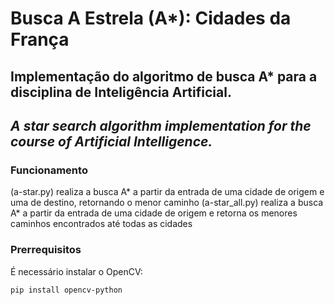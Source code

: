 # Busca A Estrela (A*): Cidades da França
## Implementação do algoritmo de busca A* para a disciplina de Inteligência Artificial. 
## *A star search algorithm implementation for the course of Artificial Intelligence.*

### Funcionamento

(a-star.py) realiza a busca A* a partir da entrada de uma cidade de origem e uma de destino, retornando o menor caminho
(a-star_all.py) realiza a busca A* a partir da entrada de uma cidade de origem e retorna os menores caminhos encontrados até todas as cidades

### Prerrequisitos
É necessário instalar o OpenCV:

```
pip install opencv-python
```
